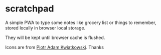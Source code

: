 # scratchpad

A simple PWA to type some notes like grocery list or things to remember, stored locally in browser local storage.

They will be kept until browser cache is flushed.

Icons are from [Piotr Adam Kwiatkowski](http://ikons.piotrkwiatkowski.co.uk/). Thanks

